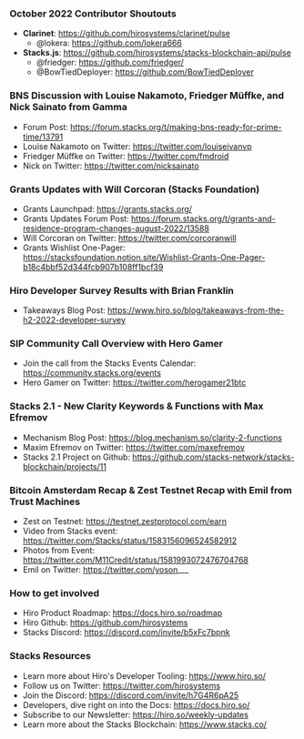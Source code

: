 ### October 2022 Contributor Shoutouts
- **Clarinet**: https://github.com/hirosystems/clarinet/pulse
  * @lokera: https://github.com/lokera666
- **Stacks.js**: https://github.com/hirosystems/stacks-blockchain-api/pulse
  * @friedger: https://github.com/friedger/
  * @BowTiedDeployer: https://github.com/BowTiedDeployer

### BNS Discussion with Louise Nakamoto, Friedger Müffke, and Nick Sainato from Gamma
- Forum Post: https://forum.stacks.org/t/making-bns-ready-for-prime-time/13791 
- Louise Nakamoto on Twitter: https://twitter.com/louiseivanvp
- Friedger Müffke on Twitter: https://twitter.com/fmdroid
- Nick on Twitter: https://twitter.com/nicksainato

### Grants Updates with Will Corcoran (Stacks Foundation)
- Grants Launchpad: https://grants.stacks.org/
- Grants Updates Forum Post: https://forum.stacks.org/t/grants-and-residence-program-changes-august-2022/13588
- Will Corcoran on Twitter: https://twitter.com/corcoranwill
- Grants Wishlist One-Pager: https://stacksfoundation.notion.site/Wishlist-Grants-One-Pager-b18c4bbf52d344fcb907b108ff1bcf39

### Hiro Developer Survey Results with Brian Franklin
- Takeaways Blog Post: https://www.hiro.so/blog/takeaways-from-the-h2-2022-developer-survey

### SIP Community Call Overview with Hero Gamer
- Join the call from the Stacks Events Calendar: https://community.stacks.org/events
- Hero Gamer on Twitter: https://twitter.com/herogamer21btc

### Stacks 2.1 - New Clarity Keywords & Functions with Max Efremov
- Mechanism Blog Post: https://blog.mechanism.so/clarity-2-functions
- Maxim Efremov on Twitter: https://twitter.com/maxefremov
- Stacks 2.1 Project on Github: https://github.com/stacks-network/stacks-blockchain/projects/11

### Bitcoin Amsterdam Recap & Zest Testnet Recap with Emil from Trust Machines
- Zest on Testnet: https://testnet.zestprotocol.com/earn
- Video from Stacks event: https://twitter.com/Stacks/status/1583156096524582912
- Photos from Event: https://twitter.com/M11Credit/status/1581993072476704768
- Emil on Twitter: https://twitter.com/yoson___

### How to get involved
- Hiro Product Roadmap: https://docs.hiro.so/roadmap
- Hiro Github: https://github.com/hirosystems
- Stacks Discord: https://discord.com/invite/b5xFc7bpnk

### Stacks Resources
- Learn more about Hiro's Developer Tooling: https://www.hiro.so/
- Follow us on Twitter: https://twitter.com/hirosystems
- Join the Discord: https://discord.com/invite/h7G4R6pA25
- Developers, dive right on into the Docs: https://docs.hiro.so/
- Subscribe to our Newsletter: https://hiro.so/weekly-updates
- Learn more about the Stacks Blockchain: https://www.stacks.co/
